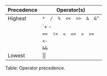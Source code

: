 Precedence | Operator(s)
-----------|------------------
Highest    | `*  /  %  <<  >>  &  &^`
           | `+  -  | ^`
           | `==  !=  <  <=  >  >=`
           | `<-`
           | `&&`
Lowest     | \|\|
Table: Operator precedence.
